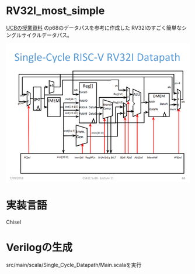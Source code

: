 # RV32I_most_simple

[UCBの授業資料](https://inst.eecs.berkeley.edu/~cs61c/resources/su18_lec/Lecture11.pdf) のp68のデータパスを参考に作成した
RV32Iのすごく簡単なシングルサイクルデータパス。

![](.README_images/5fc62b4e.png)

# 実装言語

Chisel

# Verilogの生成

src/main/scala/Single_Cycle_Datapath/Main.scalaを実行
